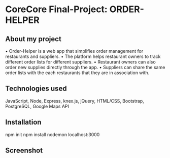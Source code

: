 # CoreCore Final-Project: ORDER-HELPER

## About my project
• Order-Helper is a web app that simplifies order management for restaurants and suppliers.
• The platform helps restaurant owners to track different order lists for different suppliers.
• Restaurant owners can also order new supplies directly through the app.
• Suppliers can share the same order lists with the each restaurants that they are in association with.

## Technologies used
JavaScript, Node, Express, knex.js, jQuery, HTML/CSS, Bootstrap, PostgreSQL, Google Maps API

## Installation
npm init
npm install
nodemon
localhost:3000

## Screenshot
